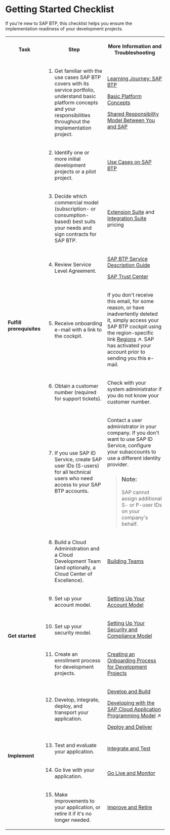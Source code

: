<!-- loiocbd76632d8aa4cb7bbf175d7607db463 -->

# Getting Started Checklist

If you're new to SAP BTP, this checklist helps you ensure the implementation readiness of your development projects.


<table>
<tr>
<th>

Task



</th>
<th>

Step



</th>
<th>

More Information and Troubleshooting



</th>
</tr>
<tr>
<td rowspan="8">

**Fulfill prerequisites**



</td>
<td>

1. Get familiar with the use cases SAP BTP covers with its service portfolio, understand basic platform concepts and your responsibilities throughout the implementation project.



</td>
<td>

[Learning Journey: SAP BTP](https://help.sap.com/doc/221f8f84afef43d29ad37ef2af0c4adf/HP_2.0/en-US/ec5aa55abb8c4970bc3b07efe2253cfb.html)

[Basic Platform Concepts](../basic-platform-concepts/Basic_Platform_Concepts_38ecf59.md#loio38ecf59cdda64150a102cfaa62d5faab)

[Shared Responsibility Model Between You and SAP](../shared-responsibility/Shared_Responsibility_Model_Between_You_and_SAP_898509d.md)



</td>
</tr>
<tr>
<td>

2. Identify one or more initial development projects or a pilot project.



</td>
<td>

[Use Cases on SAP BTP](https://www.sap.com/products/business-technology-platform/use-cases.htmll)



</td>
</tr>
<tr>
<td>

3. Decide which commercial model \(subscription- or consumption-based\) best suits your needs and sign contracts for SAP BTP.



</td>
<td>

 [Extension Suite](https://www.sap.com/products/extension-suite/pricing.html) and [Integration Suite](https://www.sap.com/products/integration-suite/pricing.html) pricing



</td>
</tr>
<tr>
<td>

4. Review Service Level Agreement.



</td>
<td>

[SAP BTP Service Description Guide](https://www.sap.com/about/agreements/policies/cloud-platform.html)

[SAP Trust Center](https://www.sap.com/about/cloud-trust-center/cloud-service-level-agreements.html)



</td>
</tr>
<tr>
<td>

5. Receive onboarding e-mail with a link to the cockpit.



</td>
<td>

If you don't receive this email, for some reason, or have inadvertently deleted it, simply access your SAP BTP cockpit using the region-specific link [Regions](https://help.sap.com/viewer/65de2977205c403bbc107264b8eccf4b/Cloud/en-US/350356d1dc314d3199dca15bd2ab9b0e.html#loio350356d1dc314d3199dca15bd2ab9b0e "You can deploy applications in different regions. Each region represents a geographical location (for example, Europe, US East) where applications, data, or services are hosted.") :arrow_upper_right:. SAP has activated your account prior to sending you this e-mail.



</td>
</tr>
<tr>
<td>

6. Obtain a customer number \(required for support tickets\).



</td>
<td>

Check with your system administrator if you do not know your customer number.



</td>
</tr>
<tr>
<td>

7. If you use SAP ID Service, create SAP user IDs \(S-users\) for all technical users who need access to your SAP BTP accounts.



</td>
<td>

Contact a user administrator in your company. If you don't want to use SAP ID Service, configure your subaccounts to use a different identity provider.

> ### Note:  
> SAP cannot assign additional S- or P-user IDs on your company's behalf.



</td>
</tr>
<tr>
<td>

8. Build a Cloud Administration and a Cloud Development Team \(and optionally, a Cloud Center of Excellence\).



</td>
<td>

 [Building Teams](../set-up-and-plan/Building_Teams_fdeddf2.md#loiofdeddf22a6964d86a199b9eb11c7075e) 



</td>
</tr>
<tr>
<td rowspan="3">

**Get started**



</td>
<td>

9. Set up your account model.



</td>
<td>

 [Setting Up Your Account Model](../set-up-and-plan/Setting_Up_Your_Account_Model_2db81f4.md) 



</td>
</tr>
<tr>
<td>

10. Set up your security model.



</td>
<td>

 [Setting Up Your Security and Compliance Model](../set-up-and-plan/Setting_Up_Your_Security_and_Compliance_Model_aaaad94.md) 



</td>
</tr>
<tr>
<td>

11. Create an enrollment process for development projects.



</td>
<td>

 [Creating an Onboarding Process for Development Projects](../set-up-and-plan/Creating_an_Onboarding_Process_for_Development_Projects_4bd29a8.md) 



</td>
</tr>
<tr>
<td rowspan="4">

**Implement**



</td>
<td>

12. Develop, integrate, deploy, and transport your application.



</td>
<td>

[Develop and Build](../develop-and-build/Develop_and_Build_7e30686.md)

[Developing with the SAP Cloud Application Programming Model](https://help.sap.com/viewer/65de2977205c403bbc107264b8eccf4b/Cloud/en-US/00823f91779d4d42aa29a498e0535cdf.html "The SAP Cloud Application Programming Model (CAP) is a framework of languages, libraries, and tools for building enterprise-grade services and applications. It guides developers along a ‘golden path’ of proven best practices and a great wealth of out-of-the-box solutions to recurring tasks.") :arrow_upper_right:

[Deploy and Deliver](../deploy-and-deliver/Deploy_and_Deliver_5972cdb.md)



</td>
</tr>
<tr>
<td>

13. Test and evaluate your application.



</td>
<td>

 [Integrate and Test](../integrate-and-test/Integrate_and_Test_84ddc25.md#loio84ddc25bf6024506b9c56fbbe4438169) 



</td>
</tr>
<tr>
<td>

14. Go live with your application.



</td>
<td>

 [Go Live and Monitor](../go-live-and-monitor/Go_Live_and_Monitor_b0ab4fb.md#loiob0ab4fb5cb914ee19923e4a8f020e868) 



</td>
</tr>
<tr>
<td>

15. Make improvements to your application, or retire it if it's no longer needed.



</td>
<td>

 [Improve and Retire](../improve-and-retire/Improve_and_Retire_89ffeab.md#loio89ffeab7ea7742fd9a1ad2de4970b077) 



</td>
</tr>
</table>


